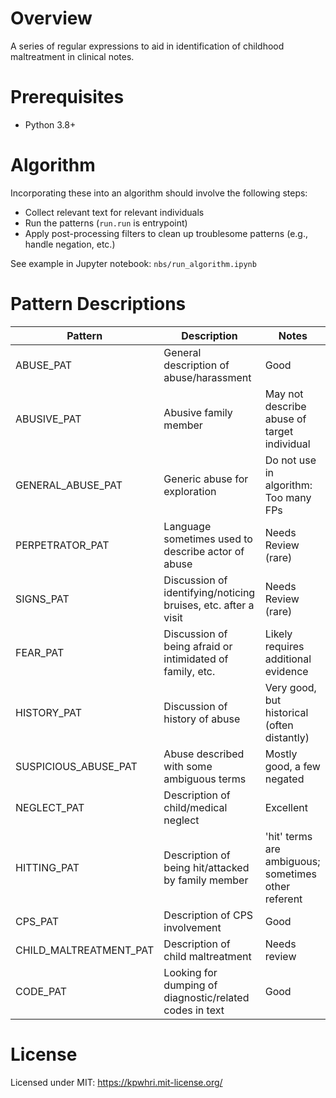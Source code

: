 
# Overview

A series of regular expressions to aid in identification of childhood maltreatment in clinical notes.

# Prerequisites

* Python 3.8+

# Algorithm

Incorporating these into an algorithm should involve the following steps:

* Collect relevant text for relevant individuals
* Run the patterns (`run.run` is entrypoint)
* Apply post-processing filters to clean up troublesome patterns (e.g., handle negation, etc.)

See example in Jupyter notebook: `nbs/run_algorithm.ipynb`

# Pattern Descriptions

| Pattern | Description | Notes |
| --- | --- | --- |
| ABUSE_PAT | General description of abuse/harassment | Good |
| ABUSIVE_PAT | Abusive family member | May not describe abuse of target individual |
| GENERAL_ABUSE_PAT | Generic abuse for exploration | Do not use in algorithm: Too many FPs |
| PERPETRATOR_PAT | Language sometimes used to describe actor of abuse | Needs Review (rare) |
| SIGNS_PAT | Discussion of identifying/noticing bruises, etc. after a visit | Needs Review (rare) |
| FEAR_PAT | Discussion of being afraid or intimidated of family, etc. | Likely requires additional evidence |
| HISTORY_PAT | Discussion of history of abuse | Very good, but historical (often distantly) |
| SUSPICIOUS_ABUSE_PAT | Abuse described with some ambiguous terms | Mostly good, a few negated |
| NEGLECT_PAT | Description of child/medical neglect | Excellent |
| HITTING_PAT | Description of being hit/attacked by family member | 'hit' terms are ambiguous; sometimes other referent |
| CPS_PAT | Description of CPS involvement | Good |
| CHILD_MALTREATMENT_PAT | Description of child maltreatment | Needs review |
| CODE_PAT | Looking for dumping of diagnostic/related codes in text | Good |


# License

Licensed under MIT: https://kpwhri.mit-license.org/

